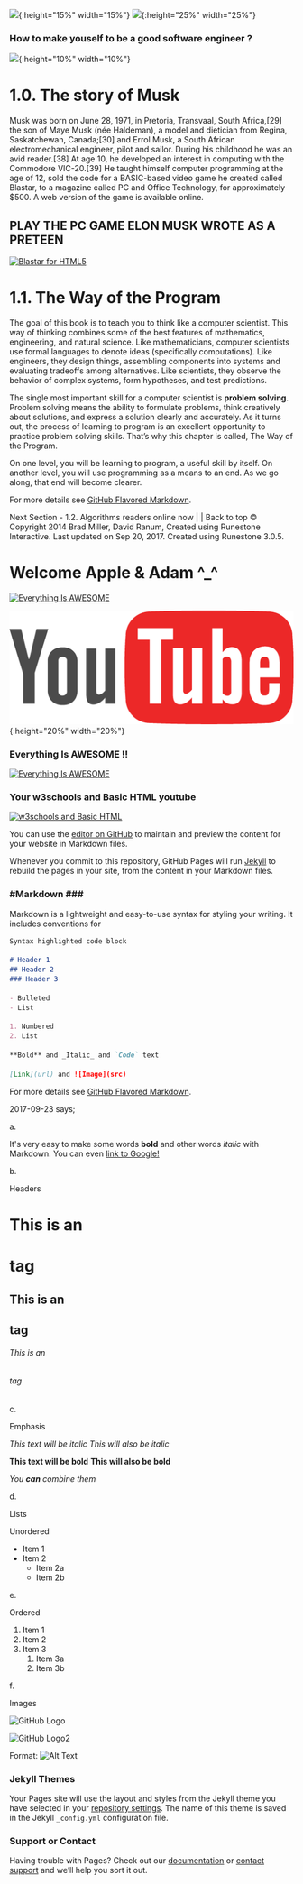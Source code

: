 ![](https://upload.wikimedia.org/wikipedia/commons/4/49/Elon_Musk_2015.jpg){:height="15%" width="15%"} 
![](http://www.car-brand-names.com/wp-content/uploads/2015/05/Tesla-Motors-logo-3.jpg){:height="25%" width="25%"} 
### How to make youself to be a good software engineer ? 
![](./logo2.png){:height="10%" width="10%"} 

# 1.0. The story of Musk

Musk was born on June 28, 1971, in Pretoria, Transvaal, South Africa,[29] the son of Maye Musk (née Haldeman), a model and dietician from Regina, Saskatchewan, Canada;[30] and Errol Musk, a South African electromechanical engineer, pilot and sailor. During his childhood he was an avid reader.[38] At age 10, he developed an interest in computing with the Commodore VIC-20.[39] He taught himself computer programming at the age of 12, sold the code for a BASIC-based video game he created called Blastar, to a magazine called PC and Office Technology, for approximately $500. A web version of the game is available online.

## PLAY THE PC GAME ELON MUSK WROTE AS A PRETEEN
[![Blastar for HTML5](http://nextwavemobileapps.com/wp-content/uploads/2015/06/Elon-Musk-1984-Blastar-Game1.png)](https://blastar-1984.appspot.com/)

# 1.1. The Way of the Program

The goal of this book is to teach you to think like a computer scientist. This way of thinking combines some of the best features of mathematics, engineering, and natural science. Like mathematicians, computer scientists use formal languages to denote ideas (specifically computations). Like engineers, they design things, assembling components into systems and evaluating tradeoffs among alternatives. Like scientists, they observe the behavior of complex systems, form hypotheses, and test predictions.

The single most important skill for a computer scientist is **problem solving**. Problem solving means the ability to formulate problems, think creatively about solutions, and express a solution clearly and accurately. As it turns out, the process of learning to program is an excellent opportunity to practice problem solving skills. That’s why this chapter is called, The Way of the Program.

On one level, you will be learning to program, a useful skill by itself. On another level, you will use programming as a means to an end. As we go along, that end will become clearer.

For more details see [GitHub Flavored Markdown](https://guides.github.com/features/mastering-markdown/).

Next Section - 1.2. Algorithms
readers online now | | Back to top
© Copyright 2014 Brad Miller, David Ranum, Created using Runestone Interactive. Last updated on Sep 20, 2017.
Created using Runestone 3.0.5.

# Welcome Apple & Adam ^_^
[![Everything Is AWESOME](https://cdn2.ettoday.net/images/2704/d2704022.jpg)](https://www.youtube.com/watch?v=DHVqsuL6FUE&t=576 "Apple & Adam")

![](./Solid_color_You_Tube_logo.png){:height="20%" width="20%"} 

### Everything Is AWESOME !!
[![Everything Is AWESOME](https://img.youtube.com/vi/StTqXEQ2l-Y/0.jpg)](https://www.youtube.com/watch?v=StTqXEQ2l-Y "Everything Is AWESOME")

### Your w3schools and Basic HTML youtube
[![w3schools and Basic HTML](https://www.thecrazyprogrammer.com/wp-content/uploads/2015/01/W3Schools-Offline-Version-Download-2016-Latest-Full-Website.jpg)](https://www.youtube.com/watch?v=qjjLGq29GO0 "w3schools and Basic HTML")

You can use the [editor on GitHub](https://github.com/rd02Peter/rd02Peter.github.io/edit/master/README.md) to maintain and preview the content for your website in Markdown files.

Whenever you commit to this repository, GitHub Pages will run [Jekyll](https://jekyllrb.com/) to rebuild the pages in your site, from the content in your Markdown files.

### #Markdown ### #

Markdown is a lightweight and easy-to-use syntax for styling your writing. It includes conventions for

```markdown
Syntax highlighted code block

# Header 1
## Header 2
### Header 3

- Bulleted
- List

1. Numbered
2. List

**Bold** and _Italic_ and `Code` text

[Link](url) and ![Image](src)
```

For more details see [GitHub Flavored Markdown](https://guides.github.com/features/mastering-markdown/).

2017-09-23 says;

a.

It's very easy to make some words **bold** and other words *italic* with Markdown. You can even [link to Google!](http://google.com)

b.

Headers

# This is an <h1> tag
## This is an <h2> tag
###### This is an <h6> tag

c.

Emphasis

*This text will be italic*
_This will also be italic_

**This text will be bold**
__This will also be bold__

_You **can** combine them_

d.

Lists

Unordered

* Item 1
* Item 2
  * Item 2a
  * Item 2b
  
e.

Ordered

1. Item 1
1. Item 2
1. Item 3
   1. Item 3a
   1. Item 3b

f. 

Images

![GitHub Logo](/logo.png)

![GitHub Logo2](/logo2.png)

Format: ![Alt Text](url)



### Jekyll Themes

Your Pages site will use the layout and styles from the Jekyll theme you have selected in your [repository settings](https://github.com/rd02Peter/rd02Peter.github.io/settings). The name of this theme is saved in the Jekyll `_config.yml` configuration file.

### Support or Contact

Having trouble with Pages? Check out our [documentation](https://help.github.com/categories/github-pages-basics/) or [contact support](https://github.com/contact) and we’ll help you sort it out.

